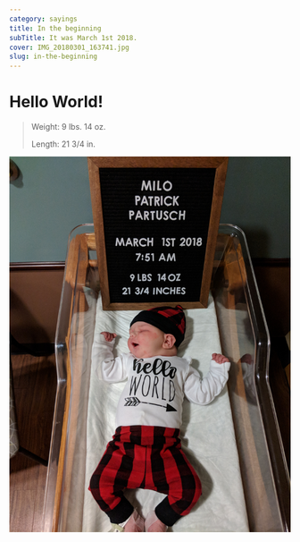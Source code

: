```yaml
---
category: sayings
title: In the beginning
subTitle: It was March 1st 2018.
cover: IMG_20180301_163741.jpg
slug: in-the-beginning
---
```

# Hello World!

> Weight: 9 lbs. 14 oz.
>
>
> Length: 21 3/4 in.

![Milo](./IMG_20180301_163741.jpg)
